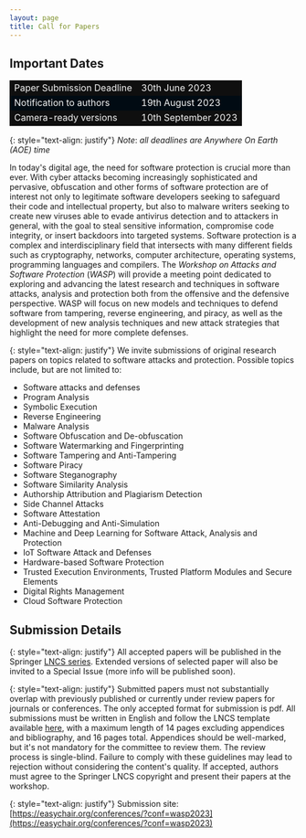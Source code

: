 ```yaml
---
layout: page
title: Call for Papers
---
```


## Important Dates

<table>
  <tbody>
    <tr style="background-color:#0F0F0F; color:#F4F4F4">
      <td>Paper Submission Deadline</td>
      <td>30th June 2023</td>
    </tr>
    <tr style="background-color:#010b13; color:#F4F4F4">
      <td>Notification to authors</td>
      <td>19th August 2023</td>
    </tr>
    <tr style="background-color:#0F0F0F; color:#F4F4F4">
      <td>Camera-ready versions</td>
      <td>10th September 2023</td>
    </tr>
  </tbody>
</table>

{: style="text-align: justify"}
*Note*: _all deadlines are Anywhere On Earth (AOE) time_

In today's digital age, the need for software protection is crucial more than ever. With cyber
attacks becoming increasingly sophisticated and pervasive, obfuscation and other forms of
software protection are of interest not only to legitimate software developers seeking to
safeguard their code and intellectual property, but also to malware writers seeking to create
new viruses able to evade antivirus detection and to attackers in general, with the goal to
steal sensitive information, compromise code integrity, or insert backdoors into targeted
systems. Software protection is a complex and interdisciplinary field that intersects with
many different fields such as cryptography, networks, computer architecture, operating
systems, programming languages and compilers. The _Workshop on Attacks and Software
Protection_ (_WASP_) will provide a meeting point dedicated to exploring and advancing the
latest research and techniques in software attacks, analysis and protection both from the
offensive and the defensive perspective. WASP will focus on new models and techniques to
defend software from tampering, reverse engineering, and piracy, as well as the
development of new analysis techniques and new attack strategies that highlight the need
for more complete defenses.

{: style="text-align: justify"}
We invite submissions of original research papers on topics related to software attacks and
protection. Possible topics include, but are not limited to:
- Software attacks and defenses
- Program Analysis
- Symbolic Execution
- Reverse Engineering
- Malware Analysis
- Software Obfuscation and De-obfuscation
- Software Watermarking and Fingerprinting
- Software Tampering and Anti-Tampering
- Software Piracy
- Software Steganography
- Software Similarity Analysis
- Authorship Attribution and Plagiarism Detection
- Side Channel Attacks
- Software Attestation
- Anti-Debugging and Anti-Simulation
- Machine and Deep Learning for Software Attack, Analysis and Protection
- IoT Software Attack and Defenses
- Hardware-based Software Protection
- Trusted Execution Environments, Trusted Platform Modules and Secure Elements
- Digital Rights Management
- Cloud Software Protection

## Submission Details
{: style="text-align: justify"}
All accepted papers will be published in the Springer [LNCS series](https://www.springer.com/gp/computer-science/lncs). Extended versions of selected paper will also be invited to a Special Issue (more info will be published soon).

{: style="text-align: justify"}
Submitted papers must not substantially overlap with previously published or currently under
review papers for journals or conferences.
The only accepted format for submission is pdf.
All submissions must be written in English and follow the LNCS template available [here](https://www.springer.com/gp/computer-science/lncs/conference-proceedings-guidelines), with a maximum length of 14 pages excluding appendices
and bibliography, and 16 pages total.
Appendices should be well-marked, but it's not mandatory for the committee to review them.
The review process is single-blind.
Failure to comply with these guidelines may lead to rejection without considering the
content's quality. If accepted, authors must agree to the Springer LNCS copyright and
present their papers at the workshop.

{: style="text-align: justify"}
Submission site: [https://easychair.org/conferences/?conf=wasp2023](https://easychair.org/conferences/?conf=wasp2023)
